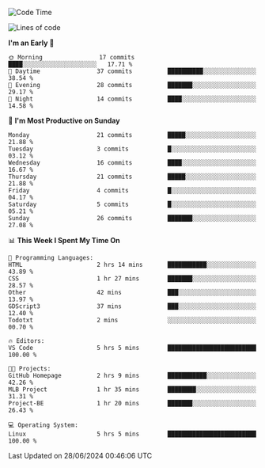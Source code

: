 <!--START_SECTION:waka-->
![Code Time](http://img.shields.io/badge/Code%20Time-191%20hrs%2022%20mins-blue)

![Lines of code](https://img.shields.io/badge/From%20Hello%20World%20I%27ve%20Written-13.6%20thousand%20lines%20of%20code-blue)

**I'm an Early 🐤** 

```text
🌞 Morning                17 commits          ████░░░░░░░░░░░░░░░░░░░░░   17.71 % 
🌆 Daytime                37 commits          ██████████░░░░░░░░░░░░░░░   38.54 % 
🌃 Evening                28 commits          ███████░░░░░░░░░░░░░░░░░░   29.17 % 
🌙 Night                  14 commits          ████░░░░░░░░░░░░░░░░░░░░░   14.58 % 
```
📅 **I'm Most Productive on Sunday** 

```text
Monday                   21 commits          █████░░░░░░░░░░░░░░░░░░░░   21.88 % 
Tuesday                  3 commits           █░░░░░░░░░░░░░░░░░░░░░░░░   03.12 % 
Wednesday                16 commits          ████░░░░░░░░░░░░░░░░░░░░░   16.67 % 
Thursday                 21 commits          █████░░░░░░░░░░░░░░░░░░░░   21.88 % 
Friday                   4 commits           █░░░░░░░░░░░░░░░░░░░░░░░░   04.17 % 
Saturday                 5 commits           █░░░░░░░░░░░░░░░░░░░░░░░░   05.21 % 
Sunday                   26 commits          ███████░░░░░░░░░░░░░░░░░░   27.08 % 
```


📊 **This Week I Spent My Time On** 

```text
💬 Programming Languages: 
HTML                     2 hrs 14 mins       ███████████░░░░░░░░░░░░░░   43.89 % 
CSS                      1 hr 27 mins        ███████░░░░░░░░░░░░░░░░░░   28.57 % 
Other                    42 mins             ███░░░░░░░░░░░░░░░░░░░░░░   13.97 % 
GDScript3                37 mins             ███░░░░░░░░░░░░░░░░░░░░░░   12.40 % 
Todotxt                  2 mins              ░░░░░░░░░░░░░░░░░░░░░░░░░   00.70 % 

🔥 Editors: 
VS Code                  5 hrs 5 mins        █████████████████████████   100.00 % 

🐱‍💻 Projects: 
GitHub Homepage          2 hrs 9 mins        ███████████░░░░░░░░░░░░░░   42.26 % 
MLB Project              1 hr 35 mins        ████████░░░░░░░░░░░░░░░░░   31.31 % 
Project-BE               1 hr 20 mins        ███████░░░░░░░░░░░░░░░░░░   26.43 % 

💻 Operating System: 
Linux                    5 hrs 5 mins        █████████████████████████   100.00 % 
```


 Last Updated on 28/06/2024 00:46:06 UTC
<!--END_SECTION:waka-->
